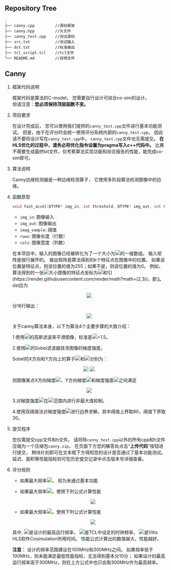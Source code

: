 ## Repository Tree
```
.
├── canny.cpp         //源码框架
├── canny.hpp         //头文件
├── canny_test.cpp    //测试源码
├── src.txt           //测试输入
├── dst.txt           //标准输出
├── tcl_script.tcl    //tcl文件
└── README.md         //说明文件
```
## Canny

1. 框架代码说明

    框架代码是算法的C-model，
    您需要自行设计可综合co-sim的设计。  
    但请注意：**您必须保持顶层函数不变。**

2. 项目要求

    在设计完成后，
    您可以使用我们提供的`canny_test.cpp`文件进行基本功能测试。
    但是，由于在评分时会统一使用评分系统内部的`canny_test.cpp`，
    因此请不要将设计写在`canny_test.cpp`中，
    `canny_test.cpp`文件也无需提交。
    **在HLS优化的过程中，请务必将优化指令设置为pragma写入c++代码中。**
    比赛不需要生成最终bit文件，仅考察算法实现功能和综合报告的性能，能完成co-sim即可。
		
3. 算法说明

    Canny边缘检测器是一种边缘检测算子，
    它使用多阶段算法检测图像中的边缘。

4. 函数原型

    ```c++
    void fast_accel(DTYPE* img_in, int threshold, DTYPE* img_out, int rows, int cols)
    ```
    - `img_in`: 图像输入
    - `img_out`: 图像输出
    - `imag_sample`: 阈值
    - `rows`: 图像长度（行数）
    - `cols`: 图像宽度（列数）

    在本项目中，输入的图像已经被转化为了一个大小为![](https://render.githubusercontent.com/render/math?math=128\times128)的一维数组。
    输入矩阵是按行展开的。
    输出矩阵是算法得到的k个特征点在图像中的位置。
    如果该位置是特征点，则该位置的值为255；如果不是，则该位置的值为0。
    例如，算法得到的一张![](https://render.githubusercontent.com/render/math?math=4\times4)大小图像的特征点坐标为![](https://render.githubusercontent.com/render/math?math=(0,1))和![](https://render.githubusercontent.com/render/math?math=(2,3))，那么dst应为

    <div align="center">
    <img src="https://render.githubusercontent.com/render/math?math=\huge%20\begin{matrix}%200%26255%260%260\\0%260%260%260\\0%260%260%26255\\0%260%260%260\end{matrix}">
    </div>

    分16行输出：
    <div align="center">
    <img src="https://render.githubusercontent.com/render/math?math=\huge%20\begin{matrix}%200%26255%260%260%260%260%260%260%260%260%260%26255%260%260%260%260\end{matrix}">
    </div>

    关于canny算法本身，以下为算法4个主要步骤的大致介绍：

    1.使用![](https://render.githubusercontent.com/render/math?math=3\times3)的高斯滤波来平滑图像，标准差![](https://render.githubusercontent.com/render/math?math=\sigma)=1.5。

    2.使用![](https://render.githubusercontent.com/render/math?math=3\times3)的Sobel滤波器找寻图像的梯度强度。

    Sobel的X方向和Y方向上的算子![](https://render.githubusercontent.com/render/math?math=I_x)和![](https://render.githubusercontent.com/render/math?math=I_y)分别为：
    <div align="center">
    <img src="https://render.githubusercontent.com/render/math?math=\huge%20I_x=\begin{bmatrix}-1%260%26%2B1\\-2%260%26%2B2\\-1%260%26%2B1\end{bmatrix},">
    <img src="https://render.githubusercontent.com/render/math?math=\huge%20I_y=\begin{bmatrix}-1%26-2%26-1\\0%260%260\\%2B1%26%2B2%26%2B1\end{bmatrix}">
    </div>

    则图像某点X方向梯度![](https://render.githubusercontent.com/render/math?math=G_x)、Y方向梯度![](https://render.githubusercontent.com/render/math?math=G_y)和梯度强度![](https://render.githubusercontent.com/render/math?math=G)之间满足
    
    <div align="center">
    <img src="https://render.githubusercontent.com/render/math?math=\huge%20G=\sqrt{G_x^2%2BG_y^2}">
    </div>

    3.对梯度强度![](https://render.githubusercontent.com/render/math?math=G)在![](https://render.githubusercontent.com/render/math?math=3\times3)范围内进行非最大值抑制。

    4.使用双阈值法对梯度强度![](https://render.githubusercontent.com/render/math?math=G)进行边界求解，其中阈值上界取80，阈值下界取30。

5. 提交程序

    您仅需提交cpp文件和h文件。
    请将除`canny_test.cpp`以外的所有cpp和h文件
    压缩为一个压缩包`canny.zip`，
    在页面下方您的解答处点击“**上传代码**”按钮进行提交，
    稍待片刻即可在文本框下方得知您的设计是否通过了基本功能测试。
    延迟、面积等性能指标则可在历史提交记录中点击版本号详细查看。
  
6. 评分规则

    - 如果最大频率![](https://render.githubusercontent.com/render/math?math=F_{max}<100\MHz)， 视为未通过基本功能

    - 如果最大频率![](https://render.githubusercontent.com/render/math?math=100\MHz%20\le%20F_{max}<300\MHz)，使用下列公式计算性能
      <div align="center">
      <img src="https://render.githubusercontent.com/render/math?math=\huge%20\frac{T_{clock}\times%20F_{max}}{\tau_{Simulation}}">
      </div>

    - 如果最大频率![](https://render.githubusercontent.com/render/math?math=F_{max}%20\ge%20300\MHz)，使用下列公式计算性能
      <div align="center">
      <img src="https://render.githubusercontent.com/render/math?math=\huge%20\frac{T_{clock}\times300\MHz}{\tau_{Simulation}}">
      </div>
    
    其中,
    ![](https://render.githubusercontent.com/render/math?math=F_{max})是设计的最高运行频率，
    ![](https://render.githubusercontent.com/render/math?math=T_{clock})是TCL中设定的时钟频率，
    ![](https://render.githubusercontent.com/render/math?math=\tau_{Simulation})是Vitis HLS软件Cosimulation所用时间。
    性能公式计算出的数值越大，性能越好。

    **注意：**
    设计的频率范围建议在100MHz和300MHz之间。
    如果频率低于100MHz，则未能满足最低性能指标，无法得到基本分10分；
    如果设计的最高运行频率高于300MHz，则在上方公式中也只会取300MHz作为最高频率。
